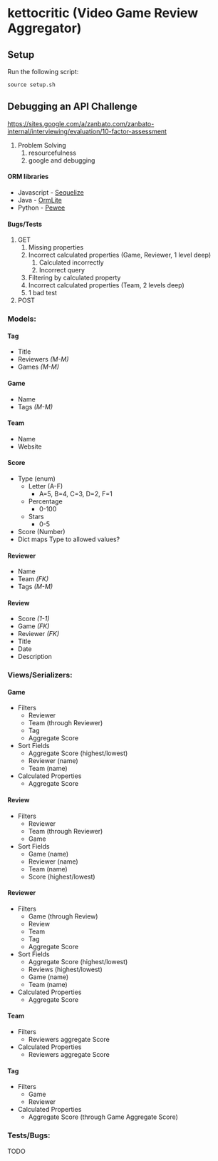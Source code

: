 # kettocritic (Video Game Review Aggregator)

## Setup

Run the following script:

```
source setup.sh
```

## Debugging an API Challenge

https://sites.google.com/a/zanbato.com/zanbato-internal/interviewing/evaluation/10-factor-assessment
1. Problem Solving
    1. resourcefulness
    2. google and debugging

#### ORM libraries
* Javascript - [Sequelize](http://docs.sequelizejs.com/)
* Java - [OrmLite](http://ormlite.com/sqlite_java_android_orm.shtml)
* Python - [Pewee](http://docs.peewee-orm.com/en/latest/)

#### Bugs/Tests
1. GET
    1. Missing properties
    2. Incorrect calculated properties (Game, Reviewer, 1 level deep)
        1. Calculated incorrectly
        2. Incorrect query
    3. Filtering by calculated property
    4. Incorrect calculated properties (Team, 2 levels deep)
    5. 1 bad test
2. POST


### Models:

#### Tag
- Title
- Reviewers *(M-M)*
- Games *(M-M)*

#### Game
- Name
- Tags *(M-M)*

#### Team
- Name
- Website

#### Score
- Type (enum)
    - Letter (A-F)
        - A=5, B=4, C=3, D=2, F=1
    - Percentage
        - 0-100
    - Stars
        - 0-5
- Score (Number)
- Dict maps Type to allowed values?

#### Reviewer
- Name
- Team *(FK)*
- Tags *(M-M)*

#### Review
- Score *(1-1)*
- Game *(FK)*
- Reviewer *(FK)*
- Title
- Date
- Description

### Views/Serializers:

#### Game
- Filters
    - Reviewer
    - Team (through Reviewer)
    - Tag
    - Aggregate Score
- Sort Fields
    - Aggregate Score (highest/lowest)
    - Reviewer (name)
    - Team (name)
- Calculated Properties
    - Aggregate Score

#### Review
- Filters
    - Reviewer
    - Team (through Reviewer)
    - Game
- Sort Fields
    - Game (name)
    - Reviewer (name)
    - Team (name)
    - Score (highest/lowest)

#### Reviewer
- Filters
    - Game (through Review)
    - Review
    - Team
    - Tag
    - Aggregate Score
- Sort Fields
    - Aggregate Score (highest/lowest)
    - Reviews (highest/lowest)
    - Game (name)
    - Team (name)
- Calculated Properties
    - Aggregate Score

#### Team
- Filters
    - Reviewers aggregate Score
- Calculated Properties
    - Reviewers aggregate Score

#### Tag
- Filters
    - Game
    - Reviewer
- Calculated Properties
    - Aggregate Score (through Game Aggregate Score)

### Tests/Bugs:
TODO
